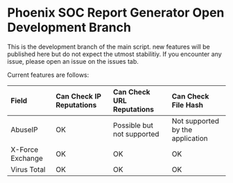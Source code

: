# Phoenix SOC Report Generator Open Development Branch 
This is the development branch of the main script. new features will be published here but do not expect the utmost stabilitiy. If you encounter any issue, please open an issue on the issues tab. 

Current features are follows:

| Field      | Can Check IP Reputations | Can Check URL Reputations     | Can Check File Hash |
| :---        |    :---   |        :--- | :--- |				
| AbuseIP      | OK       | Possible but not supported   | Not supported by the application |
| X-Force Exchange      | OK  | OK  | OK |
| Virus Total      | OK       | OK   | OK |



